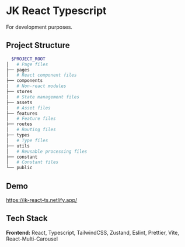 
# JK React Typescript

For development purposes.









## Project Structure


```bash
  $PROJECT_ROOT
│   # Page files
├── pages
│   # React component files
├── components
│   # Non-react modules
├── stores
│   # State management files
├── assets
│   # Asset files
├── features
│   # Feature files
├── routes
│   # Routing files
├── types
│   # Type files
├── utils
│   # Reusable processing files
├── constant
│   # Constant files
└── public
```


## Demo


https://jk-react-ts.netlify.app/
## Tech Stack

**Frontend:** React, Typescript, TailwindCSS, Zustand, Eslint, Prettier, Vite, React-Multi-Carousel